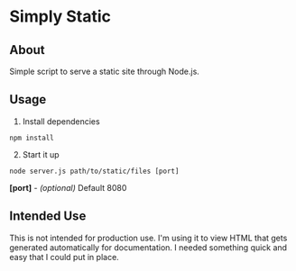 # Simply Static

## About

Simple script to serve a static site through Node.js.

## Usage

1. Install dependencies

`npm install`

2. Start it up

`node server.js path/to/static/files [port]`

**[port]** - *(optional)* Default 8080

## Intended Use

This is not intended for production use. I'm using it to view HTML that gets generated automatically for documentation. I needed something quick and easy that I could put in place.
